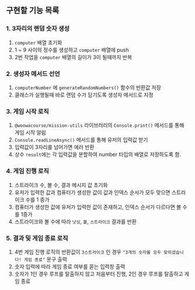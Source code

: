 ## 구현할 기능 목록

### 1. 3자리의 랜덤 숫자 생성

1. `computer` 배열 초기화
2. 1 ~ 9 사이의 정수를 생성하고 `computer` 배열에 push
3. 2번 작업을 `computer` 배열의 길이가 3이 될때까지 반복

### 2. 생성자 메서드 선언

1. `computerNumber` 에 `generateRandomNumbers()` 함수의 반환값 저장
2. 클래스가 실행될때 바로 랜덤 수가 담기도록 생성자 메서드로 지정

### 3. 게임 시작 로직

1. `@woowacourse/mission-utils` 라이브러리의 `Console.print()` 메서드를 통해 게임 시작 알림
2. `Console.readLineAsync()` 메서드를 통해 유저의 입력값 받기
3. 입력값이 3자리를 넘어가면 에러 반환
4. 상수 `result`에는 각 입력값을 분할하여 number 타입의 배열로 저장하도록 함.

### 4. 게임 진행 로직

1. 스트라이크 수, 볼 수, 결과 메시지 값 초기화
2. 유저가 입력한 값과 컴퓨터가 생성한 값이 값과 인덱스 순서가 모두 맞으면 스트라이크 수를 1 증가
3. 컴퓨터가 생성한 값에 유저가 입력한 값이 존재하고, 인덱스 순서가 다르다면 볼 수를 1증가
4. 스트라이크와 볼 수에 따라 `낫싱`, `볼`, `스트라이크` 결과를 반환

### 5. 결과 및 게임 종료 로직

1. 4번 게임 진행 로직의 반환값이 `3스트라이크` 인 경우 `"3개의 숫자를 모두 맞히셨습니다! 게임 종료"` 문구 출력
2. 숫자 입력에 따라 게임 종료 여부를 묻는 입력창 출력
3. 숫자가 1인 경우 루프를 탈출하지 않고 처음부터 진행, 2인 경우 루프를 탈출하고 게임 종료
